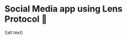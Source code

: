 # Social Media app using Lens Protocol 🌿

![alt text]<a href="https://i.ibb.co/5KM971P/Untitled-2023-12-20-1336.png">
